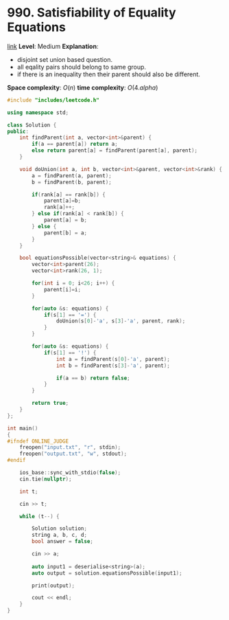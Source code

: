 # 990. Satisfiability of Equality Equations

[link](https://leetcode.com/problems/satisfiability-of-equality-equations/)
**Level**: Medium 
**Explanation**:
- disjoint set union based question.
- all eqality pairs should belong to same group. 
- if there is an inequality then their parent should also be different.

**Space complexity**: $O(n)$
**time complexity**: $O(4. alpha)$

```cpp
#include "includes/leetcode.h"

using namespace std;

class Solution {
public:
    int findParent(int a, vector<int>&parent) {
        if(a == parent[a]) return a;
        else return parent[a] = findParent(parent[a], parent);
    }

    void doUnion(int a, int b, vector<int>&parent, vector<int>&rank) {
        a = findParent(a, parent);
        b = findParent(b, parent);

        if(rank[a] == rank[b]) {
            parent[a]=b;
            rank[a]++;
        } else if(rank[a] < rank[b]) {
            parent[a] = b;
        } else {
            parent[b] = a;
        }
    }

    bool equationsPossible(vector<string>& equations) {
        vector<int>parent(26);
        vector<int>rank(26, 1);

        for(int i = 0; i<26; i++) {
            parent[i]=i;
        }

        for(auto &s: equations) {
            if(s[1] == '=') {
                doUnion(s[0]-'a', s[3]-'a', parent, rank);
            }
        }

        for(auto &s: equations) {
            if(s[1] == '!') {
                int a = findParent(s[0]-'a', parent);
                int b = findParent(s[3]-'a', parent);

                if(a == b) return false;
            }
        }

        return true;
    }
};

int main()
{
#ifndef ONLINE_JUDGE
    freopen("input.txt", "r", stdin);
    freopen("output.txt", "w", stdout);
#endif

    ios_base::sync_with_stdio(false);
    cin.tie(nullptr);

    int t;

    cin >> t;

    while (t--) {

        Solution solution;
        string a, b, c, d;
        bool answer = false;

        cin >> a;
   
        auto input1 = deserialise<string>(a);
        auto output = solution.equationsPossible(input1);

        print(output);

        cout << endl;
    }
}



```


